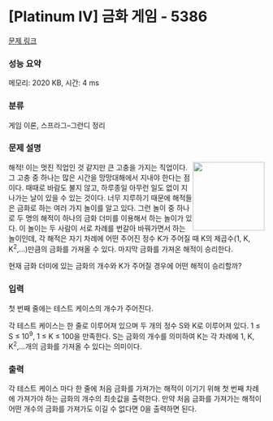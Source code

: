 # [Platinum IV] 금화 게임 - 5386 

[문제 링크](https://www.acmicpc.net/problem/5386) 

### 성능 요약

메모리: 2020 KB, 시간: 4 ms

### 분류

게임 이론, 스프라그–그런디 정리

### 문제 설명

<p><img alt="" src="" style="float:right; height:135px; width:141px">해적! 이는 멋진 직업인 것 같지만 큰 고충을 가지는 직업이다. 그 고충 중 하나는 많은 시간을 망망대해에서 지내야 한다는 점이다. 때때로 바람도 불지 않고, 하루종일 아무런 일도 없이 지나가는 날이 있을 수 있는 것이다. 너무 지루하기 때문에 해적들은 금화로 하는 여러 가지 놀이를 알고 있다. 그런 놀이 중 하나로 두 명의 해적이 하나의 금화 더미를 이용해서 하는 놀이가 있다. 이 놀이는 두 사람이 서로 차례를 번갈아 바꿔가면서 하는 놀이인데, 각 해적은 자기 차례에 어떤 주어진 정수 K가 주어질 때 K의 제곱수(1, K, K<sup>2</sup>,...)만큼의 금화를 가져올 수 있다. 마지막 금화를 가져온 해적이 승리한다.</p>

<p>현재 금화 더미에 있는 금화의 개수와 K가 주어질 경우에 어떤 해적이 승리할까?</p>

### 입력 

 <p>첫 번째 줄에는 테스트 케이스의 개수가 주어진다.</p>

<p>각 테스트 케이스는 한 줄로 이루어져 있으며 두 개의 정수 S와 K로 이루어져 있다. 1 ≤ S ≤ 10<sup>9</sup>, 1 ≤ K ≤ 100을 만족한다. S는 금화의 개수를 의미하여 K는 각 차례에 1, K, K<sup>2</sup>,...개의 금화를 가져올 수 있다는 의미이다.</p>

### 출력 

 <p>각 테스트 케이스 마다 한 줄에 처음 금화를 가져가는 해적이 이기기 위해 첫 번째 차례에 가져가야 하는 금화의 개수의 최솟값을 출력한다. 만약 처음 금화를 가져가는 해적이 어떤 개수의 금화를 가져가도 이길 수 없다면 0을 출력하면 된다.</p>

